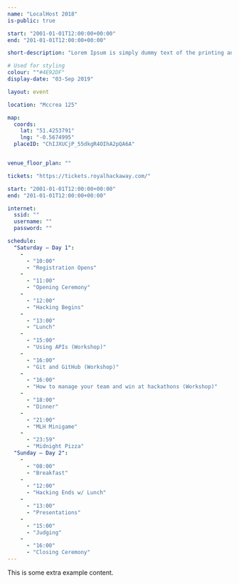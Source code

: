 ```yaml
---
name: "LocalHost 2018"
is-public: true

start: "2001-01-01T12:00:00+00:00"
end: "201-01-01T12:00:00+00:00"

short-description: "Lorem Ipsum is simply dummy text of the printing and typesetting industry. Lorem Ipsum has been the industry's standard dummy text ever since the 1500s."

# Used for styling
colour: ""#4E92DF"
display-date: "03-Sep 2019"

layout: event

location: "Mccrea 125"

map:
  coords:
    lat: "51.4253791"
    lng: "-0.5674995"
  placeID: "ChIJXUCjP_55dkgR4OIhA2pQA6A"


venue_floor_plan: ""

tickets: "https://tickets.royalhackaway.com/"

start: "2001-01-01T12:00:00+00:00"
end: "201-01-01T12:00:00+00:00"

internet:
  ssid: ""
  username: ""
  password: ""

schedule:
  "Saturday — Day 1":
    -
      - "10:00"
      - "Registration Opens"
    -
      - "11:00"
      - "Opening Ceremony"
    -
      - "12:00"
      - "Hacking Begins"
    -
      - "13:00"
      - "Lunch"
    -
      - "15:00"
      - "Using APIs (Workshop)"
    -
      - "16:00"
      - "Git and GitHub (Workshop)"
    -
      - "16:00"
      - "How to manage your team and win at hackathons (Workshop)"
    -
      - "18:00"
      - "Dinner"
    -
      - "21:00"
      - "MLH Minigame"
    -
      - "23:59"
      - "Midnight Pizza"
  "Sunday — Day 2":
    -
      - "08:00"
      - "Breakfast"
    -
      - "12:00"
      - "Hacking Ends w/ Lunch"
    -
      - "13:00"
      - "Presentations"
    -
      - "15:00"
      - "Judging"
    -
      - "16:00"
      - "Closing Ceremony"
---
```


This is some extra example content.
